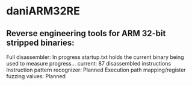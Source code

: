 # daniARM32RE
## Reverse engineering tools for ARM 32-bit stripped binaries:
Full disassembler: In progress
  startup.txt holds the current binary being used to measure progress... current: 87 disassembled instructions
Instruction pattern recognizer: Planned
Execution path mapping/register fuzzing values: Planned
